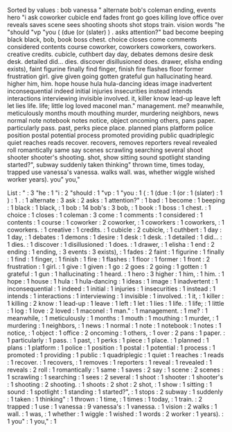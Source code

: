 Sorted by values :
bob vanessa " alternate bob's coleman ending, events hero "i ask coworker cubicle end fades front go goes killing love office over reveals saves scene sees shooting shoots shot stops train. vision words "he "should "vp "you ( (due (or (slater) ) . asks attention?" bad become beeping black black, bob, book boss chest. choice closes come comments considered contents course coworker, coworkers coworkers, coworkers. creative credits. cubicle, cuthbert day day, debates demons desire desk desk. detailed did... dies. discover disillusioned does. drawer, elisha ending exists), faint figurine finally find finger, finish fire flashes floor former frustration girl. give given going gotten grateful gun hallucinating heard. higher him, him. hope house hula hula-dancing ideas image inadvertent inconsequential indeed initial injuries insecurities instead intends interactions interviewing invisible involved. it, killer know lead-up leave left let lies life. life; little log loved maconel man." management. me? meanwhile, meticulously months mouth mouthing murder, murdering neighbors, news normal note notebook notes notice, object oncoming others, pans paper. particularly pass. past, perks piece place. planned plans platform police position postal potential process promoted providing public quadriplegic quiet reaches reads recover. recovers, removes reporters reveal revealed roll romantically same say scenes scrawling searching several shoot shooter shooter's shooting. shot, show sitting sound spotlight standing started?", subway suddenly taken thinking" thrown time, times today, trapped use vanessa's vanessa. walks wall. was, whether wiggle wished worker years). you" you," 

List :
" : 3
"he : 1
"i : 2
"should : 1
"vp : 1
"you : 1
( : 1
(due : 1
(or : 1
(slater) : 1
) : 1
. : 1
alternate : 3
ask : 2
asks : 1
attention?" : 1
bad : 1
become : 1
beeping : 1
black : 1
black, : 1
bob : 14
bob's : 3
bob, : 1
book : 1
boss : 1
chest. : 1
choice : 1
closes : 1
coleman : 3
come : 1
comments : 1
considered : 1
contents : 1
course : 1
coworker : 2
coworker, : 1
coworkers : 1
coworkers, : 1
coworkers. : 1
creative : 1
credits. : 1
cubicle : 2
cubicle, : 1
cuthbert : 1
day : 1
day, : 1
debates : 1
demons : 1
desire : 1
desk : 1
desk. : 1
detailed : 1
did... : 1
dies. : 1
discover : 1
disillusioned : 1
does. : 1
drawer, : 1
elisha : 1
end : 2
ending : 1
ending, : 3
events : 3
exists), : 1
fades : 2
faint : 1
figurine : 1
finally : 1
find : 1
finger, : 1
finish : 1
fire : 1
flashes : 1
floor : 1
former : 1
front : 2
frustration : 1
girl. : 1
give : 1
given : 1
go : 2
goes : 2
going : 1
gotten : 1
grateful : 1
gun : 1
hallucinating : 1
heard. : 1
hero : 3
higher : 1
him, : 1
him. : 1
hope : 1
house : 1
hula : 1
hula-dancing : 1
ideas : 1
image : 1
inadvertent : 1
inconsequential : 1
indeed : 1
initial : 1
injuries : 1
insecurities : 1
instead : 1
intends : 1
interactions : 1
interviewing : 1
invisible : 1
involved. : 1
it, : 1
killer : 1
killing : 2
know : 1
lead-up : 1
leave : 1
left : 1
let : 1
lies : 1
life. : 1
life; : 1
little : 1
log : 1
love : 2
loved : 1
maconel : 1
man." : 1
management. : 1
me? : 1
meanwhile, : 1
meticulously : 1
months : 1
mouth : 1
mouthing : 1
murder, : 1
murdering : 1
neighbors, : 1
news : 1
normal : 1
note : 1
notebook : 1
notes : 1
notice, : 1
object : 1
office : 2
oncoming : 1
others, : 1
over : 2
pans : 1
paper. : 1
particularly : 1
pass. : 1
past, : 1
perks : 1
piece : 1
place. : 1
planned : 1
plans : 1
platform : 1
police : 1
position : 1
postal : 1
potential : 1
process : 1
promoted : 1
providing : 1
public : 1
quadriplegic : 1
quiet : 1
reaches : 1
reads : 1
recover. : 1
recovers, : 1
removes : 1
reporters : 1
reveal : 1
revealed : 1
reveals : 2
roll : 1
romantically : 1
same : 1
saves : 2
say : 1
scene : 2
scenes : 1
scrawling : 1
searching : 1
sees : 2
several : 1
shoot : 1
shooter : 1
shooter's : 1
shooting : 2
shooting. : 1
shoots : 2
shot : 2
shot, : 1
show : 1
sitting : 1
sound : 1
spotlight : 1
standing : 1
started?", : 1
stops : 2
subway : 1
suddenly : 1
taken : 1
thinking" : 1
thrown : 1
time, : 1
times : 1
today, : 1
train. : 2
trapped : 1
use : 1
vanessa : 9
vanessa's : 1
vanessa. : 1
vision : 2
walks : 1
wall. : 1
was, : 1
whether : 1
wiggle : 1
wished : 1
words : 2
worker : 1
years). : 1
you" : 1
you," : 1
